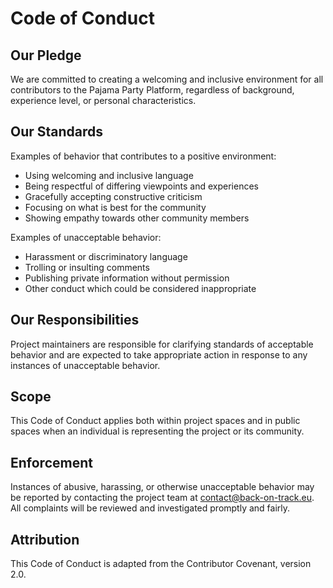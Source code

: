 # Code of Conduct

## Our Pledge

We are committed to creating a welcoming and inclusive environment for all contributors to the Pajama Party Platform, regardless of background, experience level, or personal characteristics.

## Our Standards

Examples of behavior that contributes to a positive environment:

- Using welcoming and inclusive language
- Being respectful of differing viewpoints and experiences
- Gracefully accepting constructive criticism
- Focusing on what is best for the community
- Showing empathy towards other community members

Examples of unacceptable behavior:

- Harassment or discriminatory language
- Trolling or insulting comments
- Publishing private information without permission
- Other conduct which could be considered inappropriate

## Our Responsibilities

Project maintainers are responsible for clarifying standards of acceptable behavior and are expected to take appropriate action in response to any instances of unacceptable behavior.

## Scope

This Code of Conduct applies both within project spaces and in public spaces when an individual is representing the project or its community.

## Enforcement

Instances of abusive, harassing, or otherwise unacceptable behavior may be reported by contacting the project team at contact@back-on-track.eu. All complaints will be reviewed and investigated promptly and fairly.

## Attribution

This Code of Conduct is adapted from the Contributor Covenant, version 2.0.